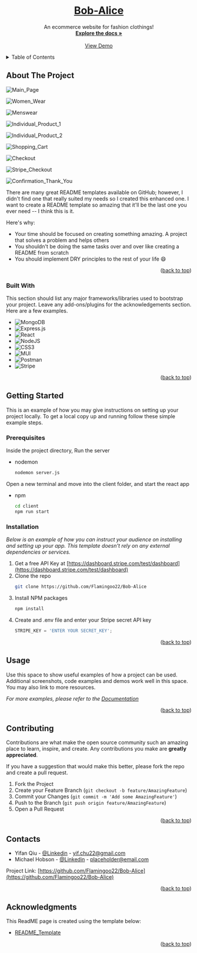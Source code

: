 
<!-- PROJECT LOGO -->
<br />
<div align="center">
  <a href="https://github.com/Flamingoo22/Bob-Alice" name="readme-top">
    <h1>Bob-Alice</h1>
  </a>

  <p align="center">
    An ecommerce website for fashion clothings!
    <br />
    <a href="https://github.com/Flamingoo22/Bob-Alice"><strong>Explore the docs »</strong></a>
    <br />
    <br />
    <a href="https://github.com/othneildrew/Best-README-Template">View Demo</a>
  </p>
</div>



<!-- TABLE OF CONTENTS -->
<details>
  <summary>Table of Contents</summary>
  <ol>
    <li>
      <a href="#about-the-project">About The Project</a>
      <ul>
        <li><a href="#built-with">Built With</a></li>
      </ul>
    </li>
    <li>
      <a href="#getting-started">Getting Started</a>
      <ul>
        <li><a href="#prerequisites">Prerequisites</a></li>
        <li><a href="#installation">Installation</a></li>
      </ul>
    </li>
    <li><a href="#usage">Usage</a></li>
    <li><a href="#contact">Contacts</a></li>
    <li><a href="#acknowledgments">Acknowledgments</a></li>
  </ol>
</details>



<!-- ABOUT THE PROJECT -->
## About The Project

![Main_Page](https://user-images.githubusercontent.com/109699879/204870083-d3afb540-5ef3-4830-85bd-7ce79e1e92f3.jpg)


![Women_Wear](https://user-images.githubusercontent.com/109699879/204870163-26ea6f9d-85ca-43e1-83be-04596a39ba0c.jpg)


![Menswear](https://user-images.githubusercontent.com/109699879/204870184-97cedc9c-c9cc-4146-bd37-ff088551d052.jpg)


![Individual_Product_1](https://user-images.githubusercontent.com/109699879/204870208-b68f2134-8558-41c8-850e-187a8be0bcda.jpg)


![Individual_Product_2](https://user-images.githubusercontent.com/109699879/204870225-8e475e66-1c37-47fc-9321-954a7978f79e.jpg)


![Shopping_Cart](https://user-images.githubusercontent.com/109699879/204870252-777e77a1-a743-4501-892d-f75d9c9728e6.jpg)


![Checkout](https://user-images.githubusercontent.com/109699879/204870271-e4ac4d90-56b1-4b51-835c-1fe426c8aa97.jpg)


![Stripe_Checkout](https://user-images.githubusercontent.com/109699879/204870295-3a99f473-1910-4688-a565-cdd7c5768958.jpg)


![Confirmation_Thank_You](https://user-images.githubusercontent.com/109699879/204870316-77605e79-3467-45d1-98cf-f8153ea754d1.jpg)

There are many great README templates available on GitHub; however, I didn't find one that really suited my needs so I created this enhanced one. I want to create a README template so amazing that it'll be the last one you ever need -- I think this is it.

Here's why:
* Your time should be focused on creating something amazing. A project that solves a problem and helps others
* You shouldn't be doing the same tasks over and over like creating a README from scratch
* You should implement DRY principles to the rest of your life :smile:

<p align="right">(<a href="#readme-top">back to top</a>)</p>



### Built With

This section should list any major frameworks/libraries used to bootstrap your project. Leave any add-ons/plugins for the acknowledgements section. Here are a few examples.

* ![MongoDB](https://img.shields.io/badge/MongoDB-%234ea94b.svg?style=for-the-badge&logo=mongodb&logoColor=white)
* ![Express.js](https://img.shields.io/badge/express.js-%23404d59.svg?style=for-the-badge&logo=express&logoColor=%2361DAFB)
* ![React](https://img.shields.io/badge/react-%2320232a.svg?style=for-the-badge&logo=react&logoColor=%2361DAFB)
* ![NodeJS](https://img.shields.io/badge/node.js-6DA55F?style=for-the-badge&logo=node.js&logoColor=white)
* ![CSS3](https://img.shields.io/badge/css3-%231572B6.svg?style=for-the-badge&logo=css3&logoColor=white)
* ![MUI](https://img.shields.io/badge/MUI-%230081CB.svg?style=for-the-badge&logo=mui&logoColor=white)
* ![Postman](https://img.shields.io/badge/Postman-FF6C37?style=for-the-badge&logo=postman&logoColor=white)
* ![Stripe](https://img.shields.io/badge/Stripe-626CD9?style=for-the-badge&logo=Stripe&logoColor=white)

<p align="right">(<a href="#readme-top">back to top</a>)</p>



<!-- GETTING STARTED -->
## Getting Started

This is an example of how you may give instructions on setting up your project locally.
To get a local copy up and running follow these simple example steps.

### Prerequisites

Inside the project directory, Run the server
* nodemon
  ```sh
  nodemon server.js
  ```
Open a new terminal and move into the client folder, and start the react app
* npm
  ```sh
  cd client
  npm run start
  ```

### Installation

_Below is an example of how you can instruct your audience on installing and setting up your app. This template doesn't rely on any external dependencies or services._

1. Get a free API Key at [https://dashboard.stripe.com/test/dashboard](https://dashboard.stripe.com/test/dashboard)
2. Clone the repo
   ```sh
   git clone https://github.com/Flamingoo22/Bob-Alice
   ```
3. Install NPM packages
   ```sh
   npm install
   ```
4. Create and .env file and enter your Stripe secret API key
   ```js
   STRIPE_KEY = 'ENTER YOUR SECRET_KEY';
   ```

<p align="right">(<a href="#readme-top">back to top</a>)</p>



<!-- USAGE EXAMPLES -->
## Usage

Use this space to show useful examples of how a project can be used. Additional screenshots, code examples and demos work well in this space. You may also link to more resources.

_For more examples, please refer to the [Documentation](https://example.com)_

<p align="right">(<a href="#readme-top">back to top</a>)</p>


<!-- CONTRIBUTING -->
## Contributing

Contributions are what make the open source community such an amazing place to learn, inspire, and create. Any contributions you make are **greatly appreciated**.

If you have a suggestion that would make this better, please fork the repo and create a pull request.

1. Fork the Project
2. Create your Feature Branch (`git checkout -b feature/AmazingFeature`)
3. Commit your Changes (`git commit -m 'Add some AmazingFeature'`)
4. Push to the Branch (`git push origin feature/AmazingFeature`)
5. Open a Pull Request

<p align="right">(<a href="#readme-top">back to top</a>)</p>


<!-- CONTACT -->
## Contacts

* Yifan Qiu - [@Linkedin](https://www.linkedin.com/in/yifan-qiu-9813bb232/) - yif.chu22@gmail.com
* Michael Hobson - [@Linkedin](https://www.linkedin.com/in/michaelghobson/) - placeholder@email.com

Project Link: [https://github.com/Flamingoo22/Bob-Alice](https://github.com/Flamingoo22/Bob-Alice)

<p align="right">(<a href="#readme-top">back to top</a>)</p>



<!-- ACKNOWLEDGMENTS -->
## Acknowledgments

This ReadME page is created using the template below:

* [README_Template](https://github.com/othneildrew/Best-README-Template/blob/master/README.md)

<p align="right">(<a href="#readme-top">back to top</a>)</p>
